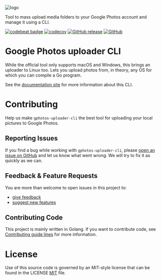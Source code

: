 ![logo](docs/images/gphotos-uploader-cli-logo.png)

Tool to mass upload media folders to your Google Photos account and manage it using a CLI.

[![codebeat badge](https://codebeat.co/badges/534fbb3c-03fd-4cf1-882c-1d7389c32ab6)](https://codebeat.co/projects/github-com-gphotosuploader-gphotos-uploader-cli-main)
[![codecov](https://codecov.io/gh/gphotosuploader/gphotos-uploader-cli/branch/main/graph/badge.svg)](https://codecov.io/gh/gphotosuploader/gphotos-uploader-cli)
[![GitHub release](https://img.shields.io/github/release/gphotosuploader/gphotos-uploader-cli.svg)](https://github.com/gphotosuploader/gphotos-uploader-cli/releases/latest)
[![GitHub](https://img.shields.io/github/license/gphotosuploader/gphotos-uploader-cli.svg)](LICENSE)
<!--- [![Snap Status](https://build.snapcraft.io/badge/gphotosuploader/gphotos-uploader-cli.svg)](https://build.snapcraft.io/user/gphotosuploader/gphotos-uploader-cli) --->

# Google Photos uploader CLI   

While the official tool only supports macOS and Windows, this brings an uploader to Linux too. Lets you upload photos from, in theory, any OS for which you can compile a Go program.     

See the [documentation site](https://gphotosuploader.github.io/gphotos-uploader-cli) for more information about this CLI.

# Contributing
Help us make `gphotos-uploader-cli` the best tool for uploading your local pictures to Google Photos.

## Reporting Issues
If you find a bug while working with `gphotos-uploader-cli`, please [open an issue on GitHub](https://github.com/gphotosuploader/gphotos-uploader-cli/issues/new?assignees=pacoorozco&labels=bug&template=bug_report.md) and let us know what went wrong. We will try to fix it as quickly as we can.

## Feedback & Feature Requests
You are more than welcome to open issues in this project to:

- [give feedback](https://github.com/gphotosuploader/gphotos-uploader-cli/issues/new?title=Feedback:)
- [suggest new features](https://github.com/gphotosuploader/gphotos-uploader-cli/issues/new?labels=feature+request&template=feature_request.md)

## Contributing Code
This project is mainly written in Golang. If you want to contribute code, see [Contributing guide lines](CONTRIBUTING.md) for more information.

# License
 
 Use of this source code is governed by an MIT-style license that can be found in the LICENSE [MIT](LICENSE) file.
